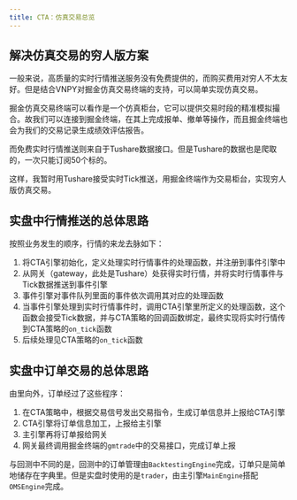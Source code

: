 ```yaml
---
title: CTA：仿真交易总览
---
```


## 解决仿真交易的穷人版方案

一般来说，高质量的实时行情推送服务没有免费提供的，而购买费用对穷人不太友好。但是结合VNPY对掘金仿真交易终端的支持，可以简单实现仿真交易。

掘金仿真交易终端可以看作是一个仿真柜台，它可以提供交易时段的精准模拟撮合。故我们可以连接到掘金终端，在其上完成报单、撤单等操作，而且掘金终端也会为我们的交易记录生成绩效评估报告。

而免费实时行情推送则来自于Tushare数据接口。但是Tushare的数据也是爬取的，一次只能订阅50个标的。

这样，我暂时用Tushare接受实时Tick推送，用掘金终端作为交易柜台，实现穷人版仿真交易。

## 实盘中行情推送的总体思路

按照业务发生的顺序，行情的来龙去脉如下：
1. 将CTA引擎初始化，定义处理实时行情事件的处理函数，并注册到事件引擎中
2. 从网关（gateway，此处是Tushare）处获得实时行情，并将实时行情事件与Tick数据推送到事件引擎
3. 事件引擎对事件队列里面的事件依次调用其对应的处理函数
4. 当事件引擎处理到实时行情事件时，调用CTA引擎里所定义的处理函数，这个函数会接受Tick数据，并与CTA策略的回调函数绑定，最终实现将实时行情传到CTA策略的`on_tick`函数
5. 后续处理见CTA策略的`on_tick`函数

## 实盘中订单交易的总体思路

由里向外，订单经过了这些程序：
1. 在CTA策略中，根据交易信号发出交易指令，生成订单信息并上报给CTA引擎
2. CTA引擎将订单信息加工，上报给主引擎
3. 主引擎再将订单报给网关
4. 网关最终调用掘金终端的`gmtrade`中的交易接口，完成订单上报

与回测中不同的是，回测中的订单管理由`BacktestingEngine`完成，订单只是简单地储存在字典里。但是实盘时使用的是`trader`，由主引擎`MainEngine`搭配`OMSEngine`完成。